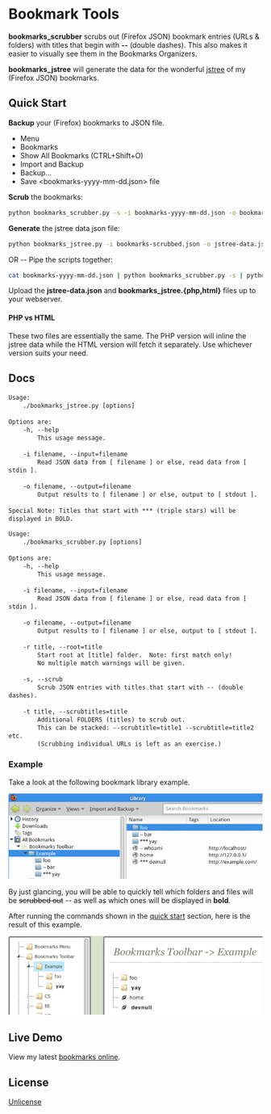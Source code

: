 # Bookmark Tools

**bookmarks_scrubber** scrubs out (Firefox JSON) bookmark entries (URLs &amp; folders) with titles that begin with **--** (double dashes).  This also makes it easier to visually see them in the Bookmarks Organizers.

**bookmarks_jstree** will generate the data for the wonderful [jstree](https://www.jstree.com/) of my (Firefox JSON) bookmarks.

## Quick Start

**Backup** your (Firefox) bookmarks to JSON file.
  * Menu
  * Bookmarks
  * Show All Bookmarks (CTRL+Shift+O)
  * Import and Backup
  * Backup...
  * Save &lt;bookmarks-yyyy-mm-dd.json&gt; file

**Scrub** the bookmarks:
```sh
python bookmarks_scrubber.py -s -i bookmarks-yyyy-mm-dd.json -o bookmarks-scrubbed.json
```

**Generate** the jstree data json file:
```sh
python bookmarks_jstree.py -i bookmarks-scrubbed.json -o jstree-data.json
```

OR -- Pipe the scripts together:
```sh
cat bookmarks-yyyy-mm-dd.json | python bookmarks_scrubber.py -s | python bookmarks_jstree.py > jstree-data.json
```

Upload the **jstree-data.json** and **bookmarks_jstree.{php,html}** files up to your webserver.

#### PHP vs HTML

These two files are essentially the same.  The PHP version will inline the jstree data while the HTML version will fetch it separately.  Use whichever version suits your need.

## Docs

```
Usage:
    ./bookmarks_jstree.py [options]

Options are:
	-h, --help
		This usage message.

	-i filename, --input=filename
		Read JSON data from [ filename ] or else, read data from [ stdin ].

	-o filename, --output=filename
		Output results to [ filename ] or else, output to [ stdout ].

Special Note: Titles that start with *** (triple stars) will be displayed in BOLD.
```

```
Usage:
    ./bookmarks_scrubber.py [options]

Options are:
	-h, --help
		This usage message.

	-i filename, --input=filename
		Read JSON data from [ filename ] or else, read data from [ stdin ].

	-o filename, --output=filename
		Output results to [ filename ] or else, output to [ stdout ].

	-r title, --root=title
		Start root at [title] folder.  Note: first match only!
	    No multiple match warnings will be given.

	-s, --scrub
		Scrub JSON entries with titles that start with -- (double dashes).

	-t title, --scrubtitles=title
		Additional FOLDERS (titles) to scrub out.
		This can be stacked: --scrubtitle=title1 --scrubtitle=title2 etc.
		(Scrubbing individual URLs is left as an exercise.)
```

### Example

Take a look at the following bookmark library example.

![bookmark library example](https://github.com/nickshin/bookmark_tools/raw/master/img/example_library.png)

By just glancing, you will be able to quickly tell which folders and files will be ~~scrubbed out~~ -- as well as which ones will be displayed in **bold**.

After running the commands shown in the [quick start](#quick-start) section, here is the result of this example.

![bookmarks online](https://github.com/nickshin/bookmark_tools/raw/master/img/example_live.png)

## Live Demo

View my latest [bookmarks online](https://nickshin.com/bookmarks.html).

## License

[Unlicense](http://unlicense.org/)

